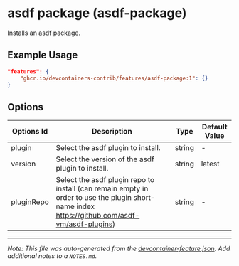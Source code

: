 
# asdf package (asdf-package)

Installs an asdf package.

## Example Usage

```json
"features": {
    "ghcr.io/devcontainers-contrib/features/asdf-package:1": {}
}
```

## Options

| Options Id | Description | Type | Default Value |
|-----|-----|-----|-----|
| plugin | Select the asdf plugin to install. | string | - |
| version | Select the version of the asdf plugin to install. | string | latest |
| pluginRepo | Select the asdf plugin repo to install (can remain empty in order to use the plugin short-name index https://github.com/asdf-vm/asdf-plugins) | string | - |



---

_Note: This file was auto-generated from the [devcontainer-feature.json](https://github.com/devcontainers-contrib/features/blob/main/src/asdf-package/devcontainer-feature.json).  Add additional notes to a `NOTES.md`._
